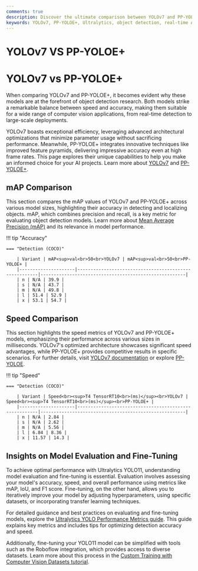 ```yaml
---
comments: true
description: Discover the ultimate comparison between YOLOv7 and PP-YOLOE+, two leading models in real-time object detection. Explore their performance, accuracy, and efficiency to determine the best fit for cutting-edge computer vision applications, from edge AI to enterprise solutions.
keywords: YOLOv7, PP-YOLOE+, Ultralytics, object detection, real-time AI, edge AI, computer vision, model comparison, AI efficiency
---
```


# YOLOv7 VS PP-YOLOE+

# YOLOv7 vs PP-YOLOE+

When comparing YOLOv7 and PP-YOLOE+, it becomes evident why these models are at the forefront of object detection research. Both models strike a remarkable balance between speed and accuracy, making them suitable for a wide range of computer vision applications, from real-time detection to large-scale deployments.

YOLOv7 boasts exceptional efficiency, leveraging advanced architectural optimizations that minimize parameter usage without sacrificing performance. Meanwhile, PP-YOLOE+ integrates innovative techniques like improved feature pyramids, delivering impressive accuracy even at high frame rates. This page explores their unique capabilities to help you make an informed choice for your AI projects. Learn more about [YOLOv7](https://docs.ultralytics.com/models/yolov7/) and [PP-YOLOE+](https://github.com/PaddlePaddle/PaddleDetection).

## mAP Comparison

This section compares the mAP values of YOLOv7 and PP-YOLOE+ across various model sizes, highlighting their accuracy in detecting and localizing objects. mAP, which combines precision and recall, is a key metric for evaluating object detection models. Learn more about [Mean Average Precision (mAP)](https://www.ultralytics.com/glossary/mean-average-precision-map) and its relevance in model performance.

!!! tip "Accuracy"

    === "Detection (COCO)"

    	| Variant | mAP<sup>val<br>50<br>YOLOv7 | mAP<sup>val<br>50<br>PP-YOLOE+ |
    	|---------------------|-------------------------------------------------------|-------------------------------------------------------|
    	| n | N/A | 39.9 |
    	| s | N/A | 43.7 |
    	| m | N/A | 49.8 |
    	| l | 51.4 | 52.9 |
    	| x | 53.1 | 54.7 |


## Speed Comparison

This section highlights the speed metrics of YOLOv7 and PP-YOLOE+ models, emphasizing their performance across various sizes in milliseconds. YOLOv7's optimized architecture showcases significant speed advantages, while PP-YOLOE+ provides competitive results in specific scenarios. For further details, visit [YOLOv7 documentation](https://docs.ultralytics.com/models/yolov7/) or explore [PP-YOLOE](https://github.com/PaddlePaddle/PaddleDetection).

!!! tip "Speed"

    === "Detection (COCO)"

    	| Variant | Speed<br><sup>T4 TensorRT10<br>(ms)</sup><br>YOLOv7 | Speed<br><sup>T4 TensorRT10<br>(ms)</sup><br>PP-YOLOE+ |
    	|---------------------|-------------------------------------------------------|-------------------------------------------------------|
    	| n | N/A | 2.84 |
    	| s | N/A | 2.62 |
    	| m | N/A | 5.56 |
    	| l | 6.84 | 8.36 |
    	| x | 11.57 | 14.3 |

## Insights on Model Evaluation and Fine-Tuning

To achieve optimal performance with Ultralytics YOLO11, understanding model evaluation and fine-tuning is essential. Evaluation involves assessing your model's accuracy, speed, and overall performance using metrics like mAP, IoU, and F1 score. Fine-tuning, on the other hand, allows you to iteratively improve your model by adjusting hyperparameters, using specific datasets, or incorporating transfer learning techniques.

For detailed guidance and best practices on evaluating and fine-tuning models, explore the [Ultralytics YOLO Performance Metrics guide](https://docs.ultralytics.com/guides/yolo-performance-metrics/). This guide explains key metrics and includes tips for optimizing detection accuracy and speed.

Additionally, fine-tuning your YOLO11 model can be simplified with tools such as the Roboflow integration, which provides access to diverse datasets. Learn more about this process in the [Custom Training with Computer Vision Datasets tutorial](https://www.ultralytics.com/blog/custom-training-ultralytics-yolo11-with-computer-vision-datasets).
